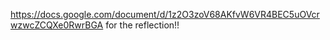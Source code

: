 https://docs.google.com/document/d/1z2O3zoV68AKfvW6VR4BEC5uOVcrwzwcZCQXe0RwrBGA for the reflection!!
